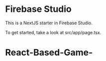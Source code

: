 # Firebase Studio

This is a NextJS starter in Firebase Studio.

To get started, take a look at src/app/page.tsx.
# React-Based-Game-
